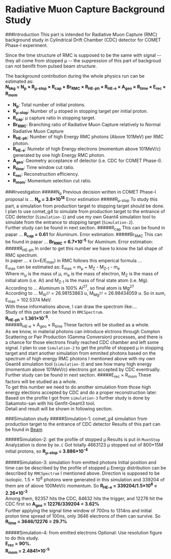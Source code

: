 Radiative Muon Capture Background Study 
===

###Introduction
This part is intended for Radiative Muon Capture (RMC) background study in Cylindrical Drift Chamber (CDC) detector for COMET Phase-I experiment.  

Since the time structure of RMC is supposed to be the same with signal -- they all come from stopped &mu; -- the suppression of this part of backgroud can not benifit from pulsed beam structure.  

The background contribution during the whole physics run can be estimated as:  
**N<sub>bkg</sub> = N<sub>p</sub> &times; R<sub>&mu;-stop</sub> &times; R<sub>cap</sub> &times; Br<sub>RMC</sub> &times; R<sub>HE-ph</sub> &times; R<sub>HE-e</sub> &times; A<sub>geo</sub> &times; R<sub>time</sub> &times; E<sub>rec</sub> &times; R<sub>mom</sub>**

*	**N<sub>p</sub>**: Total number of initial protons.
*	**R<sub>&mu;-stop</sub>**: Number of &mu; stoped in stopping target per initial proton.
*	**R<sub>cap</sub>**: &mu; capture ratio in stopping target.
*	**Br<sub>RMC</sub>**: Branching ratio of Radiative Muon Capture relatively to Normal Radiative Muon Capture
*	**R<sub>HE-ph</sub>**: Number of high Energy RMC photons (Above 101MeV) per RMC photon.
*	**R<sub>HE-e</sub>**: Numebr of high Energy electrons (momentum above 101MeV/c) generated by one high Energy RMC photon.
*	**A<sub>geo</sub>**: Geometry acceptance of detector (i.e. CDC for COMET Phase-I).
*	**R<sub>time</sub>**: Time window cut ratio.
*	**E<sub>rec</sub>**: Reconstruction efficiency.
*	**R<sub>mom</sub>**: Momentum selection cut ratio.

###Investigation
#####N<sub>p</sub>
Previous decision written in COMET Phase-I proposal is ...
**N<sub>p</sub> = 3.8&times;10<sup>18</sup>**
Error estimation
#####R<sub>&mu;-stop</sub>
To study this part, a simulation from production target to stopping target should be done.  
I plan to use comet_g4 to simulate from production target to the entrance of CDC detector (``Simulation-1``) and use my own Geant4 simulation tool to simulate from the entrance to stopping target (``Simulation-2``).  
Further study can be found in next section.
#####R<sub>cap</sub>
This can be found in papar ... **R<sub>cap</sub> = 0.61** for Aluminum.
Error estimation:
#####Br<sub>RMC</sub>
This can be found in papar ... **Br<sub>RMC</sub> = 6.7&times;10<sup>-5</sup>** for Aluminum.
Error estimation:
#####R<sub>HE-ph</sub>
In order to get this number we have to know the tail shape of RMC spectrum.  
In paper ... x (x=E/E<sub>max</sub>) in RMC follows this emperical formula ...  
E<sub>max</sub> can be estimated as: E<sub>max</sub> = m<sub>&mu;</sub> + M<sub>Z</sub> - M<sub>Z-1</sub> - m<sub>e</sub>  
Where m<sub>&mu;</sub> is the mass of &mu;, m<sub>e</sub> is the mass of electron, M<sub>Z</sub> is the mass of initial atom (i.e. Al) and M<sub>Z-1</sub> is the mass of final state atom (i.e. Mg).  
According to ... Aluminum is 100% Al<sup>27</sup>, so final atom is Mg<sup>27</sup>  
According to ... M<sub>Al<sup>27</sup></sub> = 26.98153863 u, M<sub>Mg<sup>27</sup></sub> = 26.98434059 u.
So in sum, E<sub>max</sub> = 102.5374 MeV.  
With these informations above, I can draw the spectrom like:...  
Study of this part can be found in ``RMCSpectrum``.  
**R<sub>HE-ph</sub> = 1.361&times;10<sup>-5</sup>**.  
#####R<sub>HE-e</sub> &times; A<sub>geo</sub> &times; R<sub>time</sub>
These factors will be studied as a whole.  
As we know, in material photons can introduce elctrons through Compton Scattering or Pair Production (Gamma Conversion) processes, and there is a chance for those electrons finally reached CDC chamber and left some signal.
I plan to use ``Simulation-2`` to get the profile of stopped &mu; in stopping target and start another simulation from emmited photons based on the spectrum of high energy RMC photons I mentioned above with my own Geant4 simulation tool (``simulation-3``) and see how many high energy (momentum above 101MeV/c) electrons got accepted by CDC eventrually.  
Further study can be found in next section.
#####E<sub>rec</sub> &times; R<sub>mom</sub>
These factors will be studied as a whole.  
To get this number we need to do another simulation from those high energy elections accepted by CDC and do a proper reconstruction later.  
Based on the profile I got from ``simulation-3`` further study is done by Sakamoto-san with his Genfit-Geant3 tool.  
Detail and result will be shown in following section.

###Simulation study
#####Simulation-1: comet_g4 simulation from production target to the entrance of CDC detector
Results of this part can be found in [Beam](https://github.com/wuchen1106/MyStudies/tree/master/Beam)

#####Simulation-2: get the profile of stopped &mu;
Results is put in ``MuonStop``
Analyzation is done by ``bm.C``
Got totally 4663123 &mu; stopped out of 800*15M initial protons, so **R<sub>&mu;-stop</sub> = 3.886&times;10<sup>-4</sup>**

#####Simulation-3: simulation from emitted photons
Initial position and time can be described by the profile of stopped &mu;
Energy distribution can be described by ``RMCSpectrum`` I mentioned above.
Direction is supposed to be isotopic.
1.5 &times; 10<sup>8</sup> photons were generated in this simulation and 339204 of them are of above 100MeV/c momentum.
So **R<sub>HE-e</sub> = 339204/1.5&times;10<sup>8</sup> = 2.26&times;10<sup>-3</sup>**  
Among them, 92357 hits the CDC, 84632 hits the trigger, and 12276 hit the CDC first so **A<sub>geo</sub> = 12276/339204 = 3.62%**  
Further applying the signal time window of 700ns to 1314ns and initial proton time spread of 100ns, only 3646 electrons of them can survive.
So **R<sub>time</sub> = 3646/12276 = 29.7%**

#####Simulation-4: from emitted electrons
Optional: Use resolution figure to do this study.  
**E<sub>rec</sub> = 90%.**  
**R<sub>mom</sub> = 2.4841&times;10<sup>-5</sup>**
